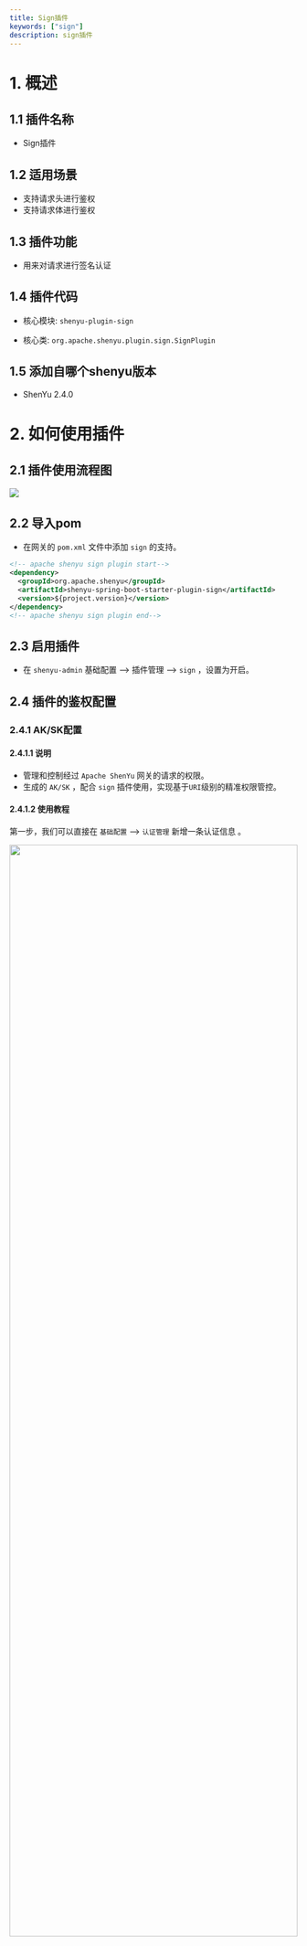 ```yaml
---
title: Sign插件
keywords: ["sign"]
description: sign插件
---
```



# 1. 概述

## 1.1 插件名称

* Sign插件

## 1.2 适用场景

* 支持请求头进行鉴权
* 支持请求体进行鉴权

## 1.3 插件功能

* 用来对请求进行签名认证

## 1.4 插件代码

* 核心模块: `shenyu-plugin-sign`

* 核心类: `org.apache.shenyu.plugin.sign.SignPlugin`

## 1.5 添加自哪个shenyu版本

* ShenYu 2.4.0

# 2. 如何使用插件

## 2.1 插件使用流程图

![](/img/shenyu/plugin/plugin_use_zh.jpg)

## 2.2 导入pom

* 在网关的 `pom.xml` 文件中添加 `sign` 的支持。

```xml
<!-- apache shenyu sign plugin start-->
<dependency>
  <groupId>org.apache.shenyu</groupId>
  <artifactId>shenyu-spring-boot-starter-plugin-sign</artifactId>
  <version>${project.version}</version>
</dependency>
<!-- apache shenyu sign plugin end-->
```

## 2.3 启用插件

- 在 `shenyu-admin` 基础配置 --> 插件管理 --> `sign` ，设置为开启。

## 2.4 插件的鉴权配置

### 2.4.1 AK/SK配置

#### 2.4.1.1 说明

- 管理和控制经过 `Apache ShenYu` 网关的请求的权限。
- 生成的 `AK/SK` ，配合 `sign` 插件使用，实现基于`URI`级别的精准权限管控。

#### 2.4.1.2 使用教程

第一步，我们可以直接在 `基础配置` --> `认证管理` 新增一条认证信息 。

<img src="/img/shenyu/basicConfig/authorityManagement/auth_manages_add_zh.jpg" width="100%" height="70%" />

第二步，配置这条认证信息 。

<img src="/img/shenyu/basicConfig/authorityManagement/auth_param_zh.jpg" width="50%" height="40%"/>

- 应用名称：这个账号关联的应用名称，可手动填写或下拉选择（数据来自元数据管理中配置的应用名称）。
- 手机号：仅作为信息记录，在shenyu中无实际使用逻辑。
- APP参数：当请求的context path与应用名称相同时，向header中添加该值，键为 `appParam`。
- 用户ID：给该用户取一个名字，仅作为信息记录，在shenyu中无实际使用逻辑。
- 拓展信息：仅作为信息记录，在shenyu中无实际使用逻辑。
- 路径认证：开启后，该账号仅允许访问以下配置的资源路径。
- 资源路径：允许访问的资源路径，支持路径匹配，如 `/order/**` 。

点击确认后，生成一条认证信息，该信息包含 `AppKey` 和 `加密秘钥` ，即 `Sign` 插件中的 `AK/SK`  。

#### 2.4.1.3 路径操作

对已创建的认证信息，可以在认证信息列表的末尾进行 `路径操作` 。

<img src="/img/shenyu/basicConfig/authorityManagement/auth_manage_modifyPath_zh.jpg" width="90%" height="80%"/>

- 左侧为可配置的路径列表，右侧为允许该账号访问的路径列表 。
- 勾选资源路径，点击中间的 `>` 或  `<` 将勾选的数据移动到对应列表中 。
- 左侧可配置路径列表可在账号信息行末尾点击 `编辑`，在弹框中的 `资源路径` 中进行添加 。

### 2.4.2 网关技术实现

* 采用 `AK/SK` 鉴权技术方案。
* 采用鉴权插件，责任链的模式来完成。
* 当鉴权插件开启，并配置所有接口鉴权时候生效。

### 2.4.3 鉴权使用指南

* 第一步：AK/SK由网关来进行分配，比如分配给你的AK为: `1TEST123456781`  	SK为：`506EEB535CF740D7A755CB4B9F4A1536`

* 第二步：确定好你要访问的网关路径 比如 `/api/service/abc`

* 第三步：构造参数（以下是通用参数）

| 字段        | 值    |  描述  |
| --------   | -----:  | :----: |
| timestamp  |  当前时间戳(String类型)   |  当前时间的毫秒数（网关会过滤掉5分钟之前的请求）    |
| path       | /api/service/abc  | 就是你需要访问的接口路径(根据你访问网关接口自己变更) |
| version       | 1.0.0  | 目前定为1.0.0 写死，String类型 |

对上述3个字段进行字段与字段值拼接最后再拼接上 `SK`作为`extSignKey` ，代码示例。

#### 2.4.3.1 无请求体的签名参数验证

第一步：首先构造一个 `extSignKey` 。

```java
//timestamp为毫秒数的字符串形式 String.valueOf(LocalDateTime.now().toInstant(ZoneOffset.of("+8")).toEpochMilli())
String timestamp = "1571711067186"; //值应该为毫秒数的字符串形式
String path = "/api/service/abc";
String version = "1.0.0";
String extSignKey = String.join("", "timestamp", timestamp, Constants.PATH, path, Constants.VERSION, version, "506EEB535CF740D7A755CB4B9F4A1536");
```
* 你得到的 `extSignKey` 值应该为：`timestamp1571711067186path/api/service/abcversion1.0.0506EEB535CF740D7A755CB4B9F4A1536`

第二步：进行 `MD5` 加密后转成大写。

```java
DigestUtils.md5DigestAsHex(extSignKey.getBytes()).toUpperCase()
```

* 最后得到的值为：`F6A9EE877F1C017AF60D8F1200517AA5`

#### 2.4.3.2 有请求体或有url参数，请求头的签名参数验证
第一步：首先构造一个 `extSignKey` 。

```java
//timestamp为毫秒数的字符串形式 String.valueOf(LocalDateTime.now().toInstant(ZoneOffset.of("+8")).toEpochMilli())
String timestamp = "1571711067186"; //值应该为毫秒数的字符串形式
String path = "/api/service/abc";
String version = "1.0.0";
String extSignKey = String.join("", "timestamp", timestamp, Constants.PATH, path, Constants.VERSION, version, "506EEB535CF740D7A755CB4B9F4A1536");
```
* 你得到的 `extSignKey` 值应该为：`timestamp1571711067186path/api/service/abcversion1.0.0506EEB535CF740D7A755CB4B9F4A1536`

第二步: 构造一个 `Map` 名为 `jsonMap` 。并且该`jsonMap`必须存储请求体的每个节点信息

```java
   //无请求体跳过此步
   Map<String, String> jsonMap = Maps.newHashMapWithExpectedSize(2);
   // if your request body is:{"id":123,"name":"order"}
   jsonMap.put("id", "123");
   jsonMap.put("name", "order");
```

第三步: 构造一个 `Map` 名为 `queryMap` 。并且该`queryMap`必须存储url请求参数的每个节点信息

```java
   //无url请求参数跳过此步
   Map<String, String> queryMap = Maps.newHashMapWithExpectedSize(2);
   // if your url request body is:/api/service/abc?code=10&desc="desc"
   queryMap.put("code", "10");
   queryMap.put("desc", "desc");
```

第四步： `jsonMap` 和 `queryMap` 分别进行 `Key` 的自然排序，然后 `Key`，`Value`值拼接得到`jsonSign` 和 `querySign`，最后拼接`jsonSign` 、 `querySign` 、`extSignKey` 为 `sign` 。

```java
        final String empityMap = new HashMap();
        final String jsonSign = Optional.ofNullable(jsonParams).orElse(empityMap).keySet().stream()
                .sorted(Comparator.naturalOrder())
                .map(key -> String.join("", key, jsonParams.get(key)))
                .collect(Collectors.joining()).trim();
        final String querySign = Optional.ofNullable(queryParams).orElse(empityMap).keySet().stream()
                .sorted(Comparator.naturalOrder())
                .map(key -> String.join("", key, queryParams.get(key)))
                .collect(Collectors.joining()).trim();
        final String sign = String.join("", jsonSign, querySign, signKey);
List<String> storedKeys = Arrays.stream(map.keySet()
                .toArray(new String[]{}))
                .sorted(Comparator.naturalOrder())
                .collect(Collectors.toList());
final String sign = storedKeys.stream()
                .map(key -> String.join("", key, params.get(key)))
                .collect(Collectors.joining()).trim()
                .concat("2D47C325AE5B4A4C926C23FD4395C719");
```

* 你得到的 `sign` 值应该为:`id123nameordercode10descdesctimestamp1571711067186path/api/service/abcversion1.0.0506EEB535CF740D7A755CB4B9F4A1536`

第三步：进行 `MD5` 加密后转成大写。

```java
DigestUtils.md5DigestAsHex(sign.getBytes()).toUpperCase()
```

* 最后得到的值为: `AC8EB7C4E0DAC57C4FCF8A9C58A3E445`.

### 2.4.4 请求网关

* 假如你访问的路径为：`/api/service/abc`。

* 访问地址 ：http：网关的域名`/api/service/abc`。

* 设置`header`头，`header`头参数为：

| 字段        | 值    |  描述  |
| --------   | -----:  | :----: |
| timestamp  |   `1571711067186`  |  上述你进行签名的时候使用的时间值   |
| appKey     | `1TEST123456781`  | 分配给你的AK值 |
| sign       | `A90E66763793BDBC817CF3B52AAAC041`  | 上述得到的签名值 |
| version       | `1.0.0`  | 写死，就为这个值 |

* 签名插件会默认过滤 `5` 分钟之前的请求

* 如果认证不通过会返回 `code` 为 `401`， `message` 可能会有变动。

```json
{
  "code": 401,
  "message": "sign is not pass,Please check you sign algorithm!",
  "data": null
}
```

### 2.4.5 插件配置

![](/img/shenyu/plugin/sign/sign_open_zh.jpg)

### 2.4.6 选择器配置

![](/img/shenyu/plugin/sign/selector-zh.png)

* 只有匹配的请求，才会进行签名认证。

* 插件选择器和规则的配置请查看: [插件和规则配置](../../user-guide/admin-usage/selector-and-rule.md).

### 2.4.7 规则配置

![](/img/shenyu/plugin/sign/rule-en.png)

* close(signRequestBody): 仅使用请求头生成签名
* open(signRequestBody): 使用请求头、请求体共同生成签名

## 2.5 示例

### 2.5.1 使用sign插件进行签名验证

#### 2.5.1.1 插件配置

![](/img/shenyu/plugin/sign/sign_open_zh.jpg)

#### 2.5.1.2 选择器配置

![](/img/shenyu/plugin/sign/example-selector-zh.png)

#### 2.5.1.3 规则配置

![](/img/shenyu/plugin/sign/example-rule-zh.png)

#### 2.5.1.5 添加AppKey/SecretKey

![](/img/shenyu/plugin/sign/example-sign-auth-zh.png)

#### 2.5.1.6 Request Service and check result

* 构造请求参数，请查看`Authentication Guide`目录,

```java
public class Test1 {
  public static void main(String[] args) {
    Map<String, String> map = Maps.newHashMapWithExpectedSize(3);
    //timestamp为毫秒数的字符串形式 String.valueOf(LocalDateTime.now().toInstant(ZoneOffset.of("+8")).toEpochMilli())
    map.put("timestamp","1660658725000");  //值应该为毫秒数的字符串形式
    map.put("path", "/http/order/save");
    map.put("version", "1.0.0");

    List<String> storedKeys = Arrays.stream(map.keySet()
                    .toArray(new String[]{}))
            .sorted(Comparator.naturalOrder())
            .collect(Collectors.toList());
    final String sign = storedKeys.stream()
            .map(key -> String.join("", key, map.get(key)))
            .collect(Collectors.joining()).trim()
            .concat("2D47C325AE5B4A4C926C23FD4395C719");
    System.out.println(sign);

    System.out.println(DigestUtils.md5DigestAsHex(sign.getBytes()).toUpperCase());
  }
}
```

* 无请求体签名: `path/http/order/savetimestamp1571711067186version1.0.02D47C325AE5B4A4C926C23FD4395C719`
* 无请求体签名结果: `9696D3E549A6AEBE763CCC2C7952DDC1`

![](/img/shenyu/plugin/sign/result.png)

```java
public class Test2 {
  public static void main(String[] args) {
    Map<String, String> map = Maps.newHashMapWithExpectedSize(3);
    //timestamp为毫秒数的字符串形式 String.valueOf(LocalDateTime.now().toInstant(ZoneOffset.of("+8")).toEpochMilli())
    map.put("timestamp","1660659201000");  //值应该为毫秒数的字符串形式
    map.put("path", "/http/order/save");
    map.put("version", "1.0.0");
    map.put("id", "123");
    map.put("name", "order");

    List<String> storedKeys = Arrays.stream(map.keySet()
                    .toArray(new String[]{}))
            .sorted(Comparator.naturalOrder())
            .collect(Collectors.toList());
    final String sign = storedKeys.stream()
            .map(key -> String.join("", key, map.get(key)))
            .collect(Collectors.joining()).trim()
            .concat("2D47C325AE5B4A4C926C23FD4395C719");
    System.out.println(sign);

    System.out.println(DigestUtils.md5DigestAsHex(sign.getBytes()).toUpperCase());
  }
}
```

* 有请求体签名为:`id123nameorderpath/http/order/savetimestamp1660659201000version1.0.02D47C325AE5B4A4C926C23FD4395C719`
* 附带请求体签名结果:`35FE61C21F73E9AAFC46954C14F299D7`

![](/img/shenyu/plugin/sign/result-with-body.png)

# 3. 如何禁用插件

- 在 `shenyu-admin` 基础配置 --> 插件管理 --> `sign` ，设置为关闭。

# 4. 签名认证算法扩展

* 请参考开发者文档中的 [扩展签名算法](../../developer/custom-sign-algorithm)。
